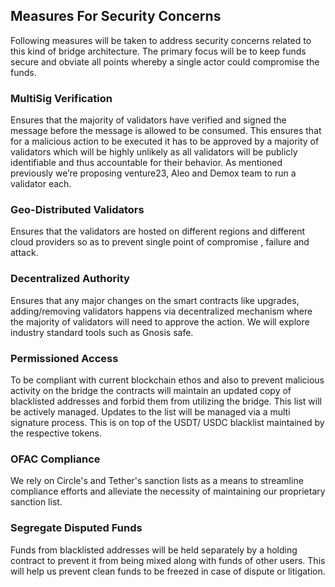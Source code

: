 ## Measures For Security Concerns
Following measures will be taken to address security concerns related to this kind of bridge architecture. The primary focus will be to keep funds secure and obviate all points whereby a single actor could compromise the funds.
### MultiSig Verification
 Ensures that the majority of validators have verified and signed the message before the message is allowed to be consumed. This ensures that for a malicious action to be executed it has to be approved by a majority of validators which will be highly unlikely as all validators will be publicly identifiable and thus accountable for their behavior. As mentioned previously we’re proposing venture23, Aleo and Demox team to run a validator each.

### Geo-Distributed Validators
Ensures that the validators are hosted on different regions and different cloud providers so as to prevent single point of compromise , failure and attack.

### Decentralized Authority
Ensures that any major changes on the smart contracts like upgrades, adding/removing validators happens via decentralized mechanism where the majority of validators will need to approve the action. We will explore industry standard tools such as Gnosis safe.

### Permissioned Access
To be compliant with current blockchain ethos and also to prevent malicious activity on the bridge the contracts will maintain an updated copy of blacklisted addresses and forbid them from utilizing the bridge. This list will be actively managed. Updates to the list will be managed via a multi signature process. This is on top of the USDT/ USDC blacklist maintained by the respective tokens.
### OFAC Compliance
We rely on Circle's and Tether's sanction lists as a means to streamline compliance efforts and alleviate the necessity of maintaining our proprietary sanction list.
### Segregate Disputed Funds
Funds from blacklisted addresses will be held separately by a holding contract to prevent it from being mixed along with funds of other users. This will help us prevent clean funds to be freezed in case of dispute or litigation.
